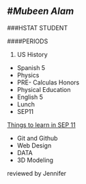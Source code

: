 #_Mubeen Alam_
---
###HSTAT STUDENT


####PERIODS
1. US History
* Spanish 5
* Physics
* PRE- Calculas Honors
* Physical Education
* English 5
* Lunch
* SEP11

[Things to learn in SEP 11](https://sites.google.com/a/hstat.org/11sep1516/)

* Git and Github
* Web Design
* DATA
* 3D Modeling  

reviewed by Jennifer 